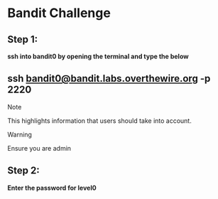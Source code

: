 # Bandit Challenge

## Step 1:

**ssh into bandit0 by opening the terminal and type the below**
## ssh bandit0@bandit.labs.overthewire.org -p 2220

> [!NOTE]
> This highlights information that users should take into account.

> [!WARNING]
> Ensure you are admin

## Step 2:

**Enter the password for level0**